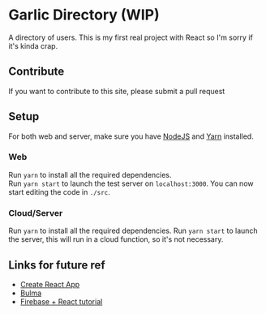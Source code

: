 # Garlic Directory (WIP)
A directory of users.
This is my first real project with React so I'm sorry if it's kinda crap.

## Contribute
If you want to contribute to this site, please submit a pull request

## Setup
For both web and server, make sure you have [NodeJS](https://nodejs.org/) and [Yarn](https://yarnpkg.com/) installed.  

### Web 
Run `yarn` to install all the required dependencies.  
Run `yarn start` to launch the test server on `localhost:3000`. You can now start editing the code in `./src`.

### Cloud/Server
Run `yarn` to install all the required dependencies.
Run `yarn start` to launch the server, this will run in a cloud function, so it's not necessary.

## Links for future ref
- [Create React App](https://github.com/facebookincubator/create-react-app)
- [Bulma](https://bulma.io)
- [Firebase + React tutorial](https://css-tricks.com/intro-firebase-react/)